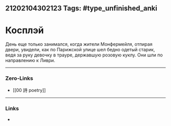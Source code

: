 21202104302123
Tags: #type_unfinished_anki
---
# Косплэй

День еще только занимался, когда жители Монфермейля, отпирая двери, увидели, как по Парижской улице шел бедно одетый старик, ведя за руку девочку в трауре, державшую розовую куклу. Они шли по направлению к Ливри.

---
### Zero-Links
- [[00 詩 poetry]]
---
### Links
-